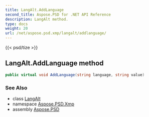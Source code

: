 ```yaml
---
title: LangAlt.AddLanguage
second_title: Aspose.PSD for .NET API Reference
description: LangAlt method. 
type: docs
weight: 20
url: /net/aspose.psd.xmp/langalt/addlanguage/
---
```

{{< psd/tize >}}
## LangAlt.AddLanguage method

```csharp
public virtual void AddLanguage(string language, string value)
```

### See Also

* class [LangAlt](../)
* namespace [Aspose.PSD.Xmp](../../langalt/)
* assembly [Aspose.PSD](../../../)


